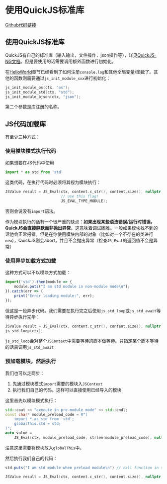 # 使用QuickJS标准库

[Github代码链接](https://github.com/VisualGMQ/quickjs-cpp-binding-demo/tree/master/demos/02-UsingInternalModules)

## 使用QuickJS标准库

QuickJS有自己的标准库（输入输出，文件操作，json操作等），详见[QuickJS-NG文档](https://quickjs-ng.github.io/quickjs/stdlib#scriptargs)。但是要使用的话需要调用额外函数进行初始化。

在[HelloWorld](./HelloWorld.md)章节已经看到了如何注册`console.log`和其他全局变量/函数了。其他的函数则需要通过`js_init_module_xxx`进行初始化：

```cpp
js_init_module_os(ctx, "os");
js_init_module_std(ctx, "std");
js_init_module_bjson(ctx, "json");
```

第二个参数是库注册的名称。

## JS代码加载库

有至少三种方式：

### 使用模块模式执行代码

如果想要在JS代码中使用

```js
import * as std from 'std'
```

这类代码，在执行代码时必须将其视为模块执行：

```cpp
JSValue result = JS_Eval(ctx, content.c_str(), content.size(), nullptr, 
                         // use this flag!
                         JS_EVAL_TYPE_MODULE);
```

否则会说没有`import`语法。

作为模块执行的话有一个很严重的缺点：**如果出现某些语法错误/运行时错误，QuickJS会直接静默而非抛出异常**。这意味着调试困难。一般如果模块找不到的话他会正常报错。但是在你使用模块内部的对象（比如对一个不存在的类进行`new`），QuickJS则会abort，并且不会抛出异常（检查`JS_Eval`的返回值不会是异常）

### 使用异步加载方式加载

这种方式可以不以模块方式加载：

```js
import('std').then(module => {
    module.puts("I am std module in non-module mode\n");
}).catch(err => {
    print("Error loading module:", err);
});
```

但这是一段异步代码。我们需要在执行完之后使用`js_std_loop`或`js_std_await`等待异步执行完毕：

```cpp
JSValue result = JS_Eval(ctx, content.c_str(), content.size(), nullptr, JS_EVAL_FLAG_GLOBAL);
js_std_loop(ctx);
```

`js_std_loop`会对整个`JSContext`中需要等待的脚本做等待。只指定某个脚本等待的话需调用`js_std_await`

### 预加载模块，然后执行

我们也可以走两步：

1. 先通过模块模式`import`需要的模块入`JSContext`
2. 执行我们自己的代码。这样可以直接使用已经导入的模块

这里首先以模块模式执行：

```cpp
std::cout << "execute in pre-module mode" << std::endl;
const char* module_preload_code = R"(
    import * as std from 'std';
    globalThis.std = std;
)";
auto value =
    JS_Eval(ctx, module_preload_code, strlen(module_preload_code), nullptr, JS_EVAL_TYPE_MODULE);
```

注意这里需要将模块放入`globalThis`中。

然后执行我们自己的代码：

```js
std.puts("I am std module when preload module\n") // call function in std module
```

```cpp
JSValue result = JS_Eval(ctx, content.c_str(), content.size(), nullptr, JS_EVAL_FLAG_GLOBAL);
```

